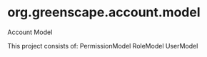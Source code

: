 org.greenscape.account.model
============================

Account Model

This project consists of:
PermissionModel
RoleModel
UserModel

